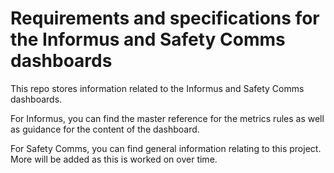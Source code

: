 # Requirements and specifications for the Informus and Safety Comms dashboards

This repo stores information related to the Informus and Safety Comms dashboards.

For Informus, you can find the master reference for the metrics rules as well as guidance for the content of the dashboard.

For Safety Comms, you can find general information relating to this project. More will be added as this is worked on over time.
